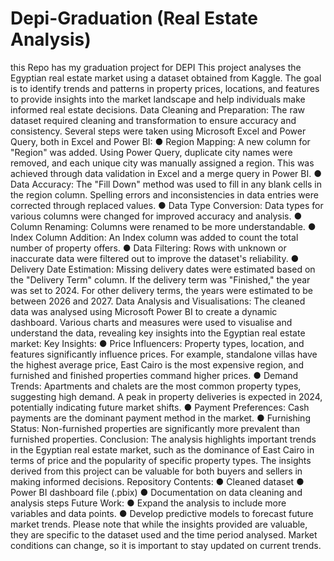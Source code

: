 # Depi-Graduation (Real Estate Analysis)
this Repo has my graduation project for DEPI 
This project analyses the Egyptian real estate market using a dataset obtained from Kaggle. The goal is to identify trends and patterns in property prices, locations, and features to provide insights into the market landscape and help individuals make informed real estate decisions.
Data Cleaning and Preparation:
The raw dataset required cleaning and transformation to ensure accuracy and consistency. Several steps were taken using Microsoft Excel and Power Query, both in Excel and Power BI:
●
Region Mapping: A new column for "Region" was added. Using Power Query, duplicate city names were removed, and each unique city was manually assigned a region. This was achieved through data validation in Excel and a merge query in Power BI.
●
Data Accuracy: The "Fill Down" method was used to fill in any blank cells in the region column. Spelling errors and inconsistencies in data entries were corrected through replaced values.
●
Data Type Conversion: Data types for various columns were changed for improved accuracy and analysis.
●
Column Renaming: Columns were renamed to be more understandable.
●
Index Column Addition: An Index column was added to count the total number of property offers.
●
Data Filtering: Rows with unknown or inaccurate data were filtered out to improve the dataset's reliability.
●
Delivery Date Estimation: Missing delivery dates were estimated based on the "Delivery Term" column. If the delivery term was "Finished," the year was set to 2024. For other delivery terms, the years were estimated to be between 2026 and 2027.
Data Analysis and Visualisations:
The cleaned data was analysed using Microsoft Power BI to create a dynamic dashboard. Various charts and measures were used to visualise and understand the data, revealing key insights into the Egyptian real estate market:
Key Insights:
●
Price Influencers: Property types, location, and features significantly influence prices. For example, standalone villas have the highest average price, East Cairo is the most expensive region, and furnished and finished properties command higher prices.
●
Demand Trends: Apartments and chalets are the most common property types, suggesting high demand. A peak in property deliveries is expected in 2024, potentially indicating future market shifts.
●
Payment Preferences: Cash payments are the dominant payment method in the market.
●
Furnishing Status: Non-furnished properties are significantly more prevalent than furnished properties.
Conclusion:
The analysis highlights important trends in the Egyptian real estate market, such as the dominance of East Cairo in terms of price and the popularity of specific property types. The insights derived from this project can be valuable for both buyers and sellers in making informed decisions.
Repository Contents:
●
Cleaned dataset
●
Power BI dashboard file (.pbix)
●
Documentation on data cleaning and analysis steps
Future Work:
●
Expand the analysis to include more variables and data points.
●
Develop predictive models to forecast future market trends.
Please note that while the insights provided are valuable, they are specific to the dataset used and the time period analysed. Market conditions can change, so it is important to stay updated on current trends.
